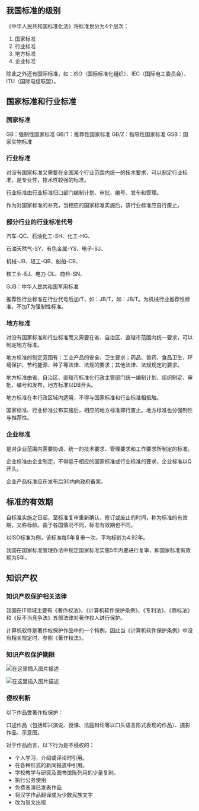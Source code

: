 ## 我国标准的级别


《中华人民共和国标准化法》将标准划分为4个层次：
1. 国家标准
2. 行业标准
3. 地方标准
4. 企业标准

除此之外还有国际标准，如：ISO（国际标准化组织）、IEC（国际电工委员会）、ITU（国际电信联盟）。


## 国家标准和行业标准


### 国家标准

GB：强制性国家标准
GB/T：推荐性国家标准
GB/Z：指导性国家标准
GSB：国家实物标准


### 行业标准


对没有国家标准又需要在全国某个行业范围内统一的技术要求，可以制定行业标准，是专业性、技术性较强的标准。

行业标准由行业标准归口部门编制计划、审批、编号、发布和管理。

作为对国家标准的补充，当相应的国家标准实施后，该行业标准应自行废止。


### 部分行业的行业标准代号

汽车-QC、石油化工-SH、化工-HG、

石油天然气-SY、有色金属-YS、电子-SJ、

机械-JB、轻工-QB、船舶-CB、

核工业-EJ、电力-DL、商检-SN、

GJB：中华人民共和国军用标准

推荐性行业标准在行业代号后加/T，如：JB/T，如：JB/T。为机械行业推荐性标准，不加T为强制性标准。



### 地方标准

对没有国家标准和行业标准而又需要在省、自治区、直辖市范围内统一要求，可以制定地方标准。

地方标准的制定范围有：工业产品的安全、卫生要求；药品、兽药、食品卫生、环境保护、节约能源、种子等法律、法规的要求；其他法律、法规规定的要求。


地方标准由省、自治区、直辖市标准化行政主管部门统一编制计划、组织制定、审批、编号和发布，地方标准以DB开头。


地方标准在本行政区域内适用，不得与国家标准和行业标准相抵触。

国家标准、行业标准公布实施后，相应的地方标准即行废止。地方标准也分强制性与推荐性。




### 企业标准


是对企业范围内需要协调、统一的技术要求、管理要求和工作要求所制定的标准。


企业标准由企业制定，不得低于相应的国家标准或行业标准的要求，企业标准以Q开头。



企业产品标准应在发布后30内向政府备案。


## 标准的有效期


自标准实施之日起，至标准复审重新确认、修订或废止的时间，称为标准的有效期，又称标龄。由于各国情况不同，标准有效期也不同。

以ISO标准为例，该标准每5年复审一次，平均标龄为4.92年。


我国在国家标准管理办法中规定国家标准实施5年内要进行复审，即国家标准有效期为5年。



## 知识产权


### 知识产权保护相关法律



我国在IT领域主要有《著作权法》、《计算机软件保护条例》、《专利法》、《商标法》和《反不当竞争法》五部法律对著作权人进行保护。


计算机软件是著作权保护作品中的一个特例，因此当《计算机软件保护条例》中没有相关规定时，参照《著作权法》。


### 知识产权保护期限

![在这里插入图片描述](https://i-blog.csdnimg.cn/blog_migrate/ca06c43230f8d0025f19a5a548acddbb.png#pic_center)

![在这里插入图片描述](https://i-blog.csdnimg.cn/blog_migrate/be5e0f03f50772f0bd189b71d82e59ab.png#pic_center)

### 侵权判断

以下作品受著作权保护：

口述作品（包括即兴演说、授课、法庭辩论等以口头语言形式表现的作品）、摄影作品、示意图。

对于作品而言，以下行为是不侵权的：

- 个人学习，介绍或评论时引用。
- 在各种形式的新闻报道中引用。
- 学校教学与研究及图书馆陈列用的少量复制。
- 执行公务使用
- 免费表演已发表作品
- 将汉字作品翻译成为少数民族文字
- 改为盲文出版





